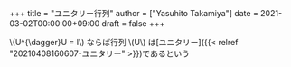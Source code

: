 +++
title = "ユニタリー行列"
author = ["Yasuhito Takamiya"]
date = 2021-03-02T00:00:00+09:00
draft = false
+++

\\(U^{\dagger}U = I\\) ならば行列 \\(U\\) は[ユニタリー]({{< relref "20210408160607-ユニタリー" >}})であるという

